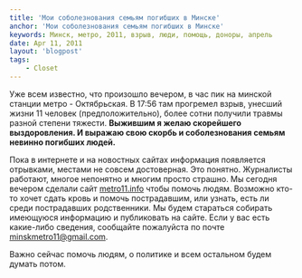 ```yaml
---
title: 'Мои соболезнования семьям погибших в Минске'
anchor: 'Мои соболезнования семьям погибших в Минске'
keywords: Минск, метро, 2011, взрыв, люди, помощь, доноры, апрель
date: Apr 11, 2011
layout: 'blogpost'
tags:
    - Closet
---
```


Уже всем известно, что произошло вечером, в час пик на минской станции метро - Октябрьская. В 17:56 там прогремел взрыв, унесший жизни 11 человек (предположительно), более сотни получили травмы разной степени тяжести. __Выжившим я желаю скорейшего выздоровления. И выражаю свою скорбь и соболезнования семьям невинно погибших людей.__

Пока в интернете и на новостных сайтах информация появляется отрывками, местами не совсем достоверная. Это понятно. Журналисты работают, многое непонятно и многим просто страшно. Мы сегодня вечером сделали сайт [metro11.info](http://metro11.info) чтобы помочь людям. Возможно кто-то хочет сдать кровь и помочь пострадавшим, или узнать, есть ли среди пострадавших родственники. Мы будем стараться собирать имеющуюся информацию и публиковать на сайте. Если у вас есть какие-либо сведения, сообщайте пожалуйста по почте [minskmetro11@gmail.com](mailto:minskmetro11@gmail.com).

Важно сейчас помочь людям, о политике и всем остальном будем думать потом.
